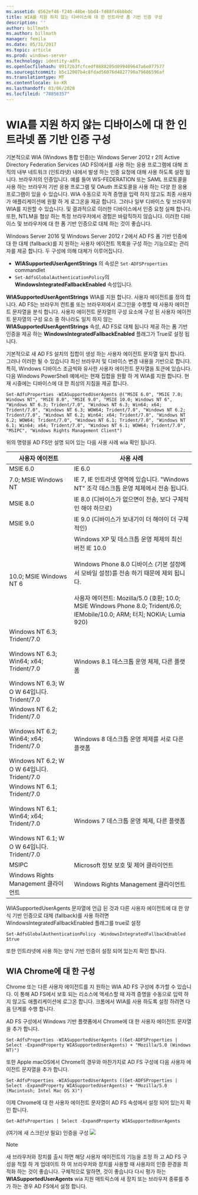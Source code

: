 ```yaml
---
ms.assetid: d562ef46-f240-48be-bbd4-fd88fc6bbbdc
title: WIA를 지원 하지 않는 디바이스에 대 한 인트라넷 폼 기반 인증 구성
description: ''
author: billmath
ms.author: billmath
manager: femila
ms.date: 05/31/2017
ms.topic: article
ms.prod: windows-server
ms.technology: identity-adfs
ms.openlocfilehash: 09172b3fcfcedf0888205d099409647a6e077577
ms.sourcegitcommit: b5c12007b4c8fdad56076d4827790a79686596af
ms.translationtype: MT
ms.contentlocale: ko-KR
ms.lasthandoff: 03/06/2020
ms.locfileid: "78856357"
---
```

# <a name="configuring-intranet-forms-based-authentication-for-devices-that-do-not-support-wia"></a>WIA를 지원 하지 않는 디바이스에 대 한 인트라넷 폼 기반 인증 구성


기본적으로 WIA (Windows 통합 인증)는 Windows Server 2012 r 2의 Active Directory Federation Services (AD FS)에서를 사용 하는 응용 프로그램에 대해 조직의 내부 네트워크 (인트라넷) 내에서 발생 하는 인증 요청에 대해 사용 하도록 설정 됩니다. 브라우저의 인증입니다. 예를 들어 WS-FEDERATION 또는 SAML 프로토콜을 사용 하는 브라우저 기반 응용 프로그램 및 OAuth 프로토콜을 사용 하는 다양 한 응용 프로그램이 있을 수 있습니다. WIA 수동으로 자격 증명을 입력 하지 않고도 최종 사용자가 애플리케이션에 원활 하 게 로그온을 제공 합니다. 그러나 일부 디바이스 및 브라우저 WIA를 지원할 수 있습니다. 및 결과적으로 이러한 디바이스에서 인증 요청 실패 합니다. 또한, NTLM을 협상 하는 특정 브라우저에서 경험은 바람직하지 않습니다. 이러한 디바이스 및 브라우저에 대 한 폼 기반 인증으로 대체 하는 것이 좋습니다.

Windows Server 2016 및 Windows Server 2012 r 2에서 AD FS 폼 기반 인증에 대 한 대체 (fallback)를 지 원하는 사용자 에이전트 목록을 구성 하는 기능으로는 관리자를 제공 합니다. 두 구성에 의해 대체가 이루어집니다.


- **WIASupportedUserAgentStrings** 의 속성은 `Set-ADFSProperties` commandlet
- `Set-AdfsGlobalAuthenticationPolicy`의 **WindowsIntegratedFallbackEnabled** 속성입니다.

**WIASupportedUserAgentStrings** WIA를 지원 합니다. 사용자 에이전트를 정의 합니다. AD FS는 브라우저 컨트롤 또는 브라우저에서 로그인을 수행할 때 사용자 에이전트 문자열을 분석 합니다. 사용자 에이전트 문자열의 구성 요소에 구성 된 사용자 에이전트 문자열의 구성 요소 중 하나라도 일치 하지 않는 **WIASupportedUserAgentStrings** 속성, AD FS로 대체 됩니다 제공 하는 폼 기반 인증을 제공 하는 **WindowsIntegratedFallbackEnabled** 플래그가 True로 설정 됩니다.

기본적으로 새 AD FS 설치의 집합이 생성 하는 사용자 에이전트 문자열 일치 합니다. 그러나 이러한 될 수 있습니다 최신 브라우저 및 디바이스 변경 내용을 기반으로 합니다. 특히, Windows 디바이스 조금씩와 유사한 사용자 에이전트 문자열을 토큰에 있습니다. 다음 Windows PowerShell 예에서는 현재 집합을 원활 하 게 WIA를 지원 합니다. 현재 시중에는 디바이스에 대 한 최상의 지침을 제공 합니다.

    Set-AdfsProperties -WIASupportedUserAgents @("MSIE 6.0", "MSIE 7.0; Windows NT", "MSIE 8.0", "MSIE 9.0", "MSIE 10.0; Windows NT 6", "Windows NT 6.3; Trident/7.0", "Windows NT 6.3; Win64; x64; Trident/7.0", "Windows NT 6.3; WOW64; Trident/7.0", "Windows NT 6.2; Trident/7.0", "Windows NT 6.2; Win64; x64; Trident/7.0", "Windows NT 6.2; WOW64; Trident/7.0", "Windows NT 6.1; Trident/7.0", "Windows NT 6.1; Win64; x64; Trident/7.0", "Windows NT 6.1; WOW64; Trident/7.0", "MSIPC", "Windows Rights Management Client")

위의 명령을 AD FS만 설명 되어 있는 다음 사용 사례 wia 확인 됩니다.

사용자 에이전트|사용 사례|
-----|-----|
MSIE 6.0|IE 6.0|
7\.0; MSIE Windows NT|IE 7, IE 인트라넷 영역에 있습니다. "Windows NT" 조각 데스크톱 운영 체제에서 전송 됩니다.|
MSIE 8.0|IE 8.0 (디바이스가 없으면이 전송, 보다 구체적인 해야 하므로)|
MSIE 9.0|IE 9.0 (디바이스가 보내기이 더 해야이 더 구체적인)|
10.0; MSIE Windows NT 6|Windows XP 및 데스크톱 운영 체제의 최신 버전 IE 10.0</br></br>Windows Phone 8.0 디바이스 (기본 설정에서 모바일 설정)를 전송 하기 때문에 제외 됩니다.</br></br>사용자 에이전트: Mozilla/5.0 (호환; 10.0; MSIE Windows Phone 8.0; Trident/6.0; IEMobile/10.0; ARM; 터치; NOKIA; Lumia 920)|
Windows NT 6.3; Trident/7.0</br></br>Windows NT 6.3; Win64; x64; Trident/7.0</br></br>Windows NT 6.3; W O W 64입니다. Trident/7.0| Windows 8.1 데스크톱 운영 체제, 다른 플랫폼|
Windows NT 6.2; Trident/7.0</br></br>Windows NT 6.2; Win64; x64; Trident/7.0</br></br>Windows NT 6.2; W O W 64입니다. Trident/7.0|Windows 8 데스크톱 운영 체제를 서로 다른 플랫폼|
Windows NT 6.1; Trident/7.0</br></br>Windows NT 6.1; Win64; x64; Trident/7.0</br></br>Windows NT 6.1; W O W 64입니다. Trident/7.0|Windows 7 데스크톱 운영 체제, 다른 플랫폼|
MSIPC| Microsoft 정보 보호 및 제어 클라이언트|
Windows Rights Management 클라이언트|Windows Rights Management 클라이언트|

WIASupportedUserAgents 문자열에 언급 된 것과 다른 사용자 에이전트에 대 한 양식 기반 인증으로 대체 (fallback)를 사용 하려면 WindowsIntegratedFallbackEnabled 플래그를 true로 설정

    Set-AdfsGlobalAuthenticationPolicy -WindowsIntegratedFallbackEnabled $true

또한 인트라넷에 사용 하는 양식 기반 인증이 설정 되어 있는지 확인 합니다.

## <a name="configuring-wia-for-chrome"></a>WIA Chrome에 대 한 구성
Chrome 또는 다른 사용자 에이전트를 지 원하는 WIA AD FS 구성에 추가할 수 있습니다. 이 통해 AD FS에서 보호 되는 리소스에 액세스할 때 자격 증명을 수동으로 입력 하지 않고도 애플리케이션에 로그온 합니다. 크롬에서 WIA를 사용 하도록 설정 하려면 다음 단계를 수행 합니다.

AD FS 구성에서 Windows 기반 플랫폼에서 Chrome에 대 한 사용자 에이전트 문자열을 추가 합니다.

    Set-AdfsProperties -WIASupportedUserAgents ((Get-ADFSProperties | Select -ExpandProperty WIASupportedUserAgents) + "Mozilla/5.0 (Windows NT)")

또한 Apple macOS에서 Chrome의 경우와 마찬가지로 AD FS 구성에 다음 사용자 에이전트 문자열을 추가 합니다.

    Set-AdfsProperties -WIASupportedUserAgents ((Get-ADFSProperties | Select -ExpandProperty WIASupportedUserAgents) + "Mozilla/5.0 (Macintosh; Intel Mac OS X)")

이제 Chrome에 대 한 사용자 에이전트 문자열이 AD FS 속성에서 설정 되어 있는지 확인 합니다.

    Get-AdfsProperties | Select -ExpandProperty WIASupportedUserAgents

(여기에 새 스크린샷 필요) 인증을 구성 ![](media/Configure-intranet-forms-based-authentication-for-devices-that-do-not-support-WIA/chrome1.png) 

>[!NOTE]   
> 새 브라우저와 장치를 출시 하면 해당 사용자 에이전트의 기능을 조정 하 고 AD FS 구성을 적절 하 게 업데이트 하 여 브라우저와 장치를 사용할 때 사용자의 인증 환경을 최적화 하는 것이 좋습니다. 구체적으로 말하면, 것이 좋습니다 다시 평가 하는 **WIASupportedUserAgents** wia 지원 매트릭스에 새 장치 또는 브라우저 종류를 추가 하는 경우 AD FS에서 설정 합니다.

